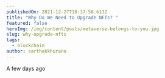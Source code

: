 ```yaml
---
publishedOn: 2021-12-27T18:37:58.613Z
title: "Why Do We Need to Upgrade NFTs? "
featured: false
heroImg: /img/content/posts/metaverse-belongs-to-you.jpg
slug: why-upgrade-nfts
tags:
  - blockchain
author: sarthakkhurana
---
```

A few days ago